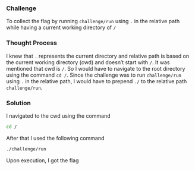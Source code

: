 ### Challenge

To collect the flag by running `challenge/run` using `.` in the relative path while having a current working directory of `/`

### Thought Process

I knew that `.` represents the current directory and relative path is based on the current working directory (cwd) and doesn’t start with `/`. It was mentioned that cwd is `/`. So I would have to navigate to the root directory using the command `cd /`. Since the challenge was to run `challenge/run` using `.` in the relative path, I would have to prepend `./` to the relative path `challenge/run`.

### Solution

I navigated to the cwd using the command
```bash
cd /
```
After that I used the following command 
```bash
./challenge/run
```
Upon execution, I got the flag
